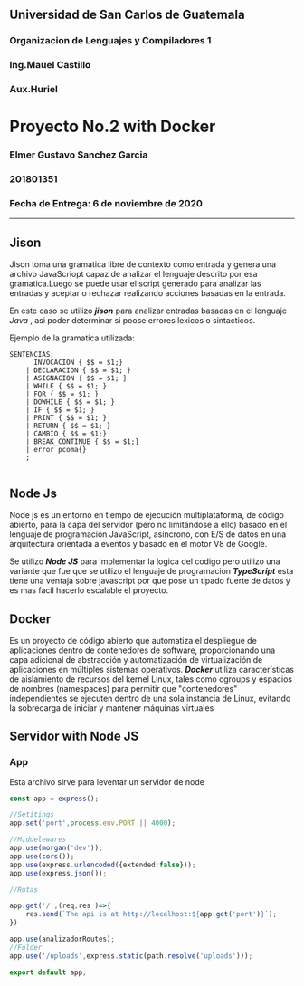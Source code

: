 ## Universidad de San Carlos de Guatemala
### Organizacion de Lenguajes y Compiladores 1
### Ing.Mauel Castillo
### Aux.Huriel
# Proyecto No.2 with Docker 
### **Elmer Gustavo Sanchez Garcia**
### **201801351**
### Fecha de Entrega: 6 de noviembre de 2020

---


## Jison
Jison toma una gramatica libre de contexto  como entrada y genera una archivo JavaScriopt capaz de analizar el lenguaje descrito por esa gramatica.Luego se puede usar el script generado para analizar las entradas y aceptar o rechazar realizando acciones basadas en la entrada.


En este caso se utilizo ***jison*** para analizar entradas basadas en el lenguaje *Java* , asi poder determinar si poose errores lexicos o sintacticos.

Ejemplo de la gramatica utilizada:

```
SENTENCIAS:
	  INVOCACION { $$ = $1;}
	| DECLARACION { $$ = $1; }
	| ASIGNACION { $$ = $1; }
	| WHILE { $$ = $1; }
	| FOR { $$ = $1; }
	| DOWHILE { $$ = $1; }
	| IF { $$ = $1; }
	| PRINT { $$ = $1; }
	| RETURN { $$ = $1; }
	| CAMBIO { $$ = $1;}
	| BREAK_CONTINUE { $$ = $1;}
	| error pcoma{}
    ;
	
```
## Node Js

Node js es un entorno en tiempo de ejecución multiplataforma, de código abierto, para la capa del servidor (pero no limitándose a ello) basado en el lenguaje de programación JavaScript, asíncrono, con E/S de datos en una arquitectura orientada a eventos y basado en el motor V8 de Google.


Se utilizo ***Node JS*** para implementar la logica del codigo pero utilizo una variante que fue que se utilizo el lenguaje de programacion ***TypeScript*** esta tiene una ventaja sobre javascript por que pose un tipado fuerte de datos y es mas facil hacerlo escalable el proyecto.

## Docker

Es un proyecto de código abierto que automatiza el despliegue de aplicaciones dentro de contenedores de software, proporcionando una capa adicional de abstracción y automatización de virtualización de aplicaciones en múltiples sistemas operativos.
***Docker*** utiliza características de aislamiento de recursos del kernel Linux, tales como cgroups y espacios de nombres (namespaces) para permitir que "contenedores" independientes se ejecuten dentro de una sola instancia de Linux, evitando la sobrecarga de iniciar y mantener máquinas virtuales


## Servidor with Node JS

### App

Esta archivo sirve para leventar un servidor de node

```typescript
const app = express();

//Setitings 
app.set('port',process.env.PORT || 4000);

//Middelewares
app.use(morgan('dev'));
app.use(cors());
app.use(express.urlencoded({extended:false}));
app.use(express.json());

//Rutas

app.get('/',(req,res )=>{
    res.send(`The api is at http://localhost:${app.get('port')}`);
})

app.use(analizadorRoutes);
//Folder 
app.use('/uploads',express.static(path.resolve('uploads')));

export default app;
```
